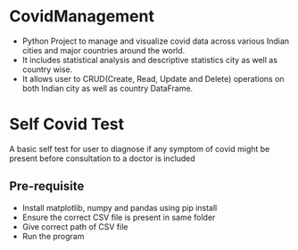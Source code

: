 # CovidManagement
* Python Project to manage and visualize covid data across various Indian cities and major countries around the world.
* It includes statistical analysis and descriptive statistics city as well as country wise.
* It allows user to CRUD(Create, Read, Update and Delete) operations on both Indian city as well as country DataFrame.

# Self Covid Test 
A basic self test for user to diagnose if any symptom of covid might be present before consultation to a doctor is included

## Pre-requisite
* Install matplotlib, numpy and pandas using pip install
* Ensure the correct CSV file is present in same folder
* Give correct path of CSV file
* Run the program
